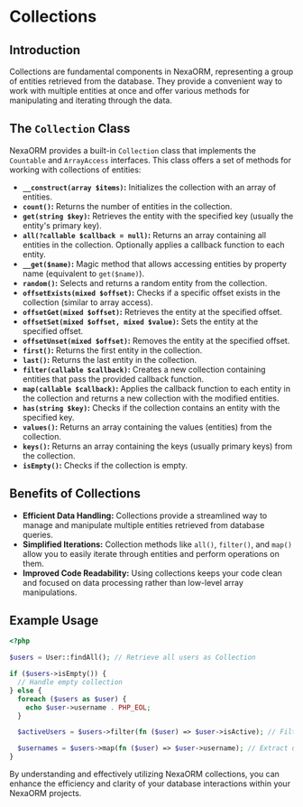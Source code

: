# **Collections**

## Introduction

Collections are fundamental components in NexaORM, representing a group of entities retrieved from the database. They provide a convenient way to work with multiple entities at once and offer various methods for manipulating and iterating through the data.

## The `Collection` Class

NexaORM provides a built-in `Collection` class that implements the `Countable` and `ArrayAccess` interfaces. This class offers a set of methods for working with collections of entities:

- **`__construct(array $items)`:** Initializes the collection with an array of entities.
- **`count()`:** Returns the number of entities in the collection.
- **`get(string $key)`:** Retrieves the entity with the specified key (usually the entity's primary key).
- **`all(?callable $callback = null)`:** Returns an array containing all entities in the collection. Optionally applies a callback function to each entity.
- **`__get($name)`:** Magic method that allows accessing entities by property name (equivalent to `get($name)`).
- **`random()`:** Selects and returns a random entity from the collection.
- **`offsetExists(mixed $offset)`:** Checks if a specific offset exists in the collection (similar to array access).
- **`offsetGet(mixed $offset)`:** Retrieves the entity at the specified offset.
- **`offsetSet(mixed $offset, mixed $value)`:** Sets the entity at the specified offset.
- **`offsetUnset(mixed $offset)`:** Removes the entity at the specified offset.
- **`first()`:** Returns the first entity in the collection.
- **`last()`:** Returns the last entity in the collection.
- **`filter(callable $callback)`:** Creates a new collection containing entities that pass the provided callback function.
- **`map(callable $callback)`:** Applies the callback function to each entity in the collection and returns a new collection with the modified entities.
- **`has(string $key)`:** Checks if the collection contains an entity with the specified key.
- **`values()`:** Returns an array containing the values (entities) from the collection.
- **`keys()`:** Returns an array containing the keys (usually primary keys) from the collection.
- **`isEmpty()`:** Checks if the collection is empty.

## Benefits of Collections

- **Efficient Data Handling:** Collections provide a streamlined way to manage and manipulate multiple entities retrieved from database queries.
- **Simplified Iterations:** Collection methods like `all()`, `filter()`, and `map()` allow you to easily iterate through entities and perform operations on them.
- **Improved Code Readability:** Using collections keeps your code clean and focused on data processing rather than low-level array manipulations.

## Example Usage

```php
<?php

$users = User::findAll(); // Retrieve all users as Collection

if ($users->isEmpty()) {
  // Handle empty collection
} else {
  foreach ($users as $user) {
    echo $user->username . PHP_EOL;
  }

  $activeUsers = $users->filter(fn ($user) => $user->isActive); // Filter active users

  $usernames = $users->map(fn ($user) => $user->username); // Extract usernames
}
```

By understanding and effectively utilizing NexaORM collections, you can enhance the efficiency and clarity of your database interactions within your NexaORM projects.